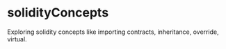 # solidityConcepts

Exploring solidity concepts like importing contracts, inheritance, override, virtual.
